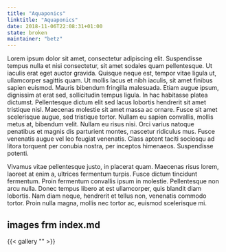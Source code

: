 ```yaml
---
title: "Aquaponics"
linktitle: "Aquaponics"
date: 2018-11-06T22:08:31+01:00
state: broken
maintainer: "betz"
---
```


Lorem ipsum dolor sit amet, consectetur adipiscing elit. Suspendisse tempus nulla et nisi consectetur, sit amet sodales quam pellentesque. Ut iaculis erat eget auctor gravida. Quisque neque est, tempor vitae ligula ut, ullamcorper sagittis quam. Ut mollis lacus et nibh iaculis, sit amet finibus sapien euismod. Mauris bibendum fringilla malesuada. Etiam augue ipsum, dignissim at erat sed, sollicitudin tempus ligula. In hac habitasse platea dictumst. Pellentesque dictum elit sed lacus lobortis hendrerit sit amet tristique nisl. Maecenas molestie sit amet massa ac ornare. Fusce sit amet scelerisque augue, sed tristique tortor. Nullam eu sapien convallis, mollis metus at, bibendum velit. Nullam eu risus nisi. Orci varius natoque penatibus et magnis dis parturient montes, nascetur ridiculus mus. Fusce venenatis augue vel leo feugiat venenatis. Class aptent taciti sociosqu ad litora torquent per conubia nostra, per inceptos himenaeos. Suspendisse potenti.

Vivamus vitae pellentesque justo, in placerat quam. Maecenas risus lorem, laoreet at enim a, ultrices fermentum turpis. Fusce dictum tincidunt fermentum. Proin fermentum convallis ipsum in molestie. Pellentesque non arcu nulla. Donec tempus libero at est ullamcorper, quis blandit diam lobortis. Nam diam neque, hendrerit et tellus non, venenatis commodo tortor. Proin nulla magna, mollis nec tortor ac, euismod scelerisque mi.

## images frm index.md
{{< gallery "" >}}
